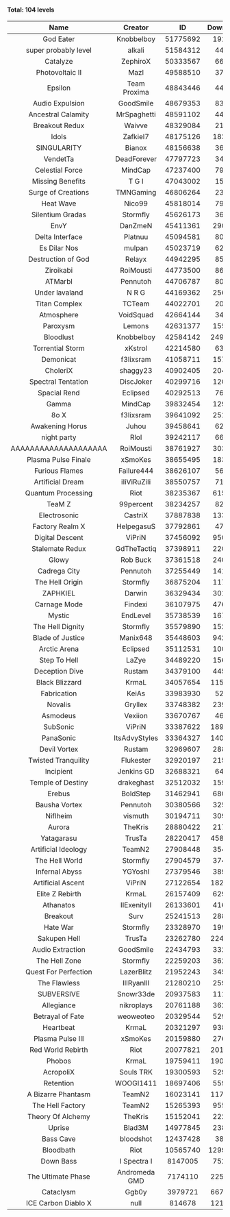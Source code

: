 #### Total: 104 levels

| Name | Creator | ID | Downloads | Likes |
|:---:|:---:|:---:|:---:|:---:|
| God Eater | Knobbelboy | 51775692 | 191799 | 32935
| super probably level | alkali | 51584312 | 44168 | 3579
| Catalyze | ZephiroX | 50333567 | 66383 | 6113
| Photovoltaic II | Mazl | 49588510 | 37426 | 3809
| Epsilon | Team Proxima | 48843446 | 44375 | 4560
| Audio Expulsion | GoodSmile | 48679353 | 83202 | 7154
| Ancestral Calamity | MrSpaghetti | 48591102 | 44421 | 4118
| Breakout Redux | Waivve | 48329084 | 21079 | 2176
| Idols | Zafkiel7 | 48175126 | 183424 | 22254
| SINGULARITY | Bianox | 48156638 | 36281 | 6307
| VendetTa | DeadForever | 47797723 | 34571 | 3347
| Celestial Force  | MindCap | 47237400 | 79446 | 7295
| Missing Benefits | T G I | 47043002 | 15385 | 1265
| Surge of Creations | TMNGaming | 46806264 | 23369 | 2240
| Heat Wave | Nico99 | 45818014 | 79053 | 7310
| Silentium Gradas | Stormfly | 45626173 | 36578 | 3428
| EnvY | DanZmeN | 45411361 | 290567 | 25795
| Delta Interface | Platnuu | 45094581 | 80767 | 7941
| Es Dilar Nos | mulpan | 45023719 | 62125 | 5518
| Destruction of God | Relayx | 44942295 | 85408 | 8471
| Ziroikabi | RoiMousti | 44773500 | 86915 | 7319
| ATMarbl | Pennutoh | 44706787 | 80876 | 7223
| Under lavaland | N R G | 44169362 | 256144 | 23159
| Titan Complex | TCTeam | 44022701 | 20287 | 2402
| Atmosphere | VoidSquad | 42664144 | 34606 | 2819
| Paroxysm | Lemons | 42631377 | 155096 | 12759
| Bloodlust | Knobbelboy | 42584142 | 2494992 | 240485
| Torrential Storm | xKstrol | 42214580 | 63405 | 1058
| Demonicat | f3lixsram | 41058711 | 157781 | 12736
| CholeriX | shaggy23 | 40902405 | 204976 | 15849
| Spectral Tentation | DiscJoker | 40299716 | 120581 | 8504
| Spacial Rend | Eclipsed | 40292513 | 76946 | 6583
| Gamma | MindCap | 39832454 | 129181 | 11520
| 8o X | f3lixsram | 39641092 | 251920 | 19816
| Awakening Horus | Juhou | 39458641 | 62129 | 5486
| night party | Rlol | 39242117 | 66410 | 6421
| AAAAAAAAAAAAAAAAAAAA | RoiMousti | 38761927 | 303124 | 19969
| Plasma Pulse Finale | xSmoKes | 38655495 | 183872 | 16532
| Furious Flames | Failure444 | 38626107 | 56350 | 4423
| Artificial Dream | iIiViRuZiIi | 38550757 | 71067 | 6072
| Quantum Processing | Riot | 38235367 | 615008 | 42683
| TeaM Z | 99percent | 38234257 | 82871 | 6637
| Electrosonic | CastriX | 37887838 | 133041 | 11876
| Factory Realm X | HelpegasuS | 37792861 | 47202 | 4538
| Digital Descent | ViPriN | 37456092 | 950729 | 89116
| Stalemate Redux | GdTheTactiq | 37398911 | 220660 | 16709
| Glowy | Rob Buck | 37361518 | 240206 | 24275
| Cadrega City | Pennutoh | 37255449 | 141636 | 12887
| The Hell Origin | Stormfly | 36875204 | 117233 | 9498
| ZAPHKIEL | Darwin | 36329434 | 301237 | 32569
| Carnage Mode | Findexi | 36107975 | 476663 | 45264
| Mystic | EndLevel | 35738539 | 167439 | 15571
| The Hell Dignity | Stormfly | 35579890 | 152195 | 13116
| Blade of Justice | Manix648 | 35448603 | 942717 | 97108
| Arctic Arena | Eclipsed | 35112531 | 100795 | 7725
| Step To Hell | LaZye | 34489220 | 156314 | 15869
| Deception Dive | Rustam | 34379100 | 445195 | 29485
| Black Blizzard | KrmaL | 34057654 | 1154102 | 112438
| Fabrication | KeiAs | 33983930 | 52402 | 5785
| Novalis | Gryllex | 33748382 | 239989 | 21708
| Asmodeus | Vexiion | 33670767 | 46274 | 4338
| SubSonic | ViPriN | 33387622 | 1897362 | 144330
| PanaSonic | ItsAdvyStyles | 33364327 | 1401588 | 178811
| Devil Vortex | Rustam | 32969607 | 288190 | 25870
| Twisted Tranquility | Flukester | 32920197 | 215889 | 21174
| Incipient | Jenkins GD | 32688321 | 64701 | 6064
| Temple of Destiny | drakeghast | 32512032 | 159449 | 15503
| Erebus | BoldStep | 31462941 | 680173 | 63396
| Bausha Vortex | Pennutoh | 30380566 | 325481 | 29430
| Niflheim | vismuth | 30194711 | 309055 | 24608
| Aurora | TheKris | 28880422 | 217922 | 20409
| Yatagarasu  | TrusTa | 28220417 | 4580266 | 428143
| Artificial Ideology | TeamN2 | 27908448 | 354561 | 35442
| The Hell World | Stormfly | 27904579 | 374153 | 27485
| Infernal Abyss | YGYoshI | 27379546 | 389334 | 38769
| Artificial Ascent | ViPriN | 27122654 | 1827802 | 161560
| Elite Z Rebirth | KrmaL | 26157409 | 629286 | 41432
| Athanatos | IIExenityII | 26133601 | 416823 | 46477
| Breakout | Surv | 25241513 | 288466 | 29183
| Hate War | Stormfly | 23328970 | 199012 | 15059
| Sakupen Hell | TrusTa | 23262780 | 2244641 | 164729
| Audio Extraction | GoodSmile | 22434793 | 332446 | 31853
| The Hell Zone | Stormfly | 22259203 | 362207 | 23736
| Quest For Perfection | LazerBlitz | 21952243 | 345426 | 30145
| The Flawless | IlIRyanIlI | 21280210 | 259416 | 23667
| SUBVERSIVE | Snowr33de | 20937583 | 111139 | 14323
| Allegiance | nikroplays | 20761188 | 362223 | 39293
| Betrayal of Fate | weoweoteo | 20329544 | 529600 | 49595
| Heartbeat | KrmaL | 20321297 | 938131 | 83386
| Plasma Pulse III | xSmoKes | 20159880 | 276102 | 27073
| Red World Rebirth | Riot | 20077821 | 2017363 | 134971
| Phobos | KrmaL | 19759411 | 1900334 | 170925
| AcropoliX | Souls TRK | 19300593 | 529712 | 73782
| Retention | WOOGI1411 | 18697406 | 559200 | 69276
| A Bizarre Phantasm | TeamN2 | 16023141 | 1170725 | 117194
| The Hell Factory | TeamN2 | 15265393 | 955091 | 94347
| Theory Of Alchemy | TheKris | 15152041 | 222989 | 16598
| Uprise | Blad3M | 14977845 | 238418 | 22373
| Bass Cave | bloodshot | 12437428 | 38991 | 4480
| Bloodbath | Riot | 10565740 | 12998465 | 1187536
| Down Bass | I Spectra I | 8147005 | 752934 | 67996
| The Ultimate Phase | Andromeda GMD | 7174110 | 2251917 | 227791
| Cataclysm | Ggb0y | 3979721 | 6679604 | 539362
| ICE Carbon Diablo X | null | 814678 | 1214801 | 87994
